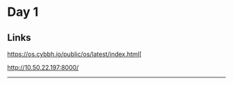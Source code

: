# Day 1

## Links

https://os.cybbh.io/public/os/latest/index.html[

http://10.50.22.197:8000/
<hr>
